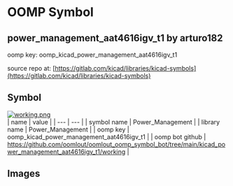 # OOMP Symbol  
## power_management_aat4616igv_t1  by arturo182  
  
oomp key: oomp_kicad_power_management_aat4616igv_t1  
  
source repo at: [https://gitlab.com/kicad/libraries/kicad-symbols](https://gitlab.com/kicad/libraries/kicad-symbols)  
## Symbol  
  
[![working.png](working_600.png)](working.png)  
| name | value | 
| --- | --- | 
| symbol name | Power_Management | 
| library name | Power_Management | 
| oomp key | oomp_kicad_power_management_aat4616igv_t1 | 
| oomp bot github | https://github.com/oomlout/oomlout_oomp_symbol_bot/tree/main/kicad_power_management_aat4616igv_t1/working | 
## Images  

